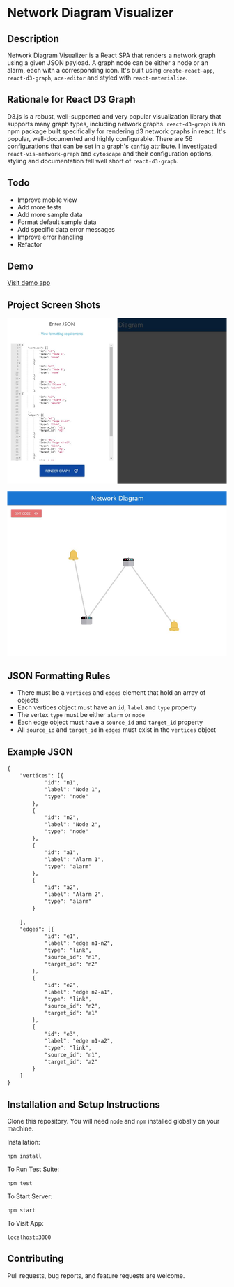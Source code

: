 # Network Diagram Visualizer

## Description

Network Diagram Visualizer is a React SPA that renders a network graph using a given JSON payload. A graph node can be either a node or an alarm, each with a corresponding icon. It's built using `create-react-app`, `react-d3-graph`, `ace-editor` and styled with `react-materialize`.

## Rationale for React D3 Graph

D3.js is a robust, well-supported and very popular visualization library that supports many graph types, including network graphs. `react-d3-graph` is an npm package built specifically for rendering d3 network graphs in react. It's popular, well-documented and highly configurable. There are 56 configurations that can be set in a graph's `config` attribute. I investigated `react-vis-network-graph` and `cytoscape` and their configuration options, styling and documentation fell well short of `react-d3-graph`.

## Todo

- Improve mobile view
- Add more tests
- Add more sample data
- Format default sample data
- Add specific data error messages
- Improve error handling
- Refactor 

## Demo

[Visit demo app](https://flamboyant-engelbart-4100eb.netlify.app/)

## Project Screen Shots

![JSON Editor](src/images/json_editor.JPG?raw=true "JSON Editor")

![Network Graph](src/images/network_graph.JPG?raw=true "Rendered Network Graph")

## JSON Formatting Rules

- There must be a `vertices` and `edges` element that hold an array of objects
- Each vertices object must have an `id`, `label` and `type` property
- The vertex `type` must be either `alarm` or `node` 
- Each edge object must have a `source_id` and `target_id` property
- All `source_id` and `target_id` in `edges` must exist in the `vertices` object 

## Example JSON
```
{
	"vertices": [{
			"id": "n1",
			"label": "Node 1",
			"type": "node"
		},
		{
			"id": "n2",
			"label": "Node 2",
			"type": "node"
		},
		{
			"id": "a1",
			"label": "Alarm 1",
			"type": "alarm"
		},
		{
			"id": "a2",
			"label": "Alarm 2",
			"type": "alarm"
		}

	],
	"edges": [{
			"id": "e1",
			"label": "edge n1-n2",
			"type": "link",
			"source_id": "n1",
			"target_id": "n2"
		},
		{
			"id": "e2",
			"label": "edge n2-a1",
			"type": "link",
			"source_id": "n2",
			"target_id": "a1"
		},
		{
			"id": "e3",
			"label": "edge n1-a2",
			"type": "link",
			"source_id": "n1",
			"target_id": "a2"
		}
	]
}
```

## Installation and Setup Instructions

Clone this repository. You will need `node` and `npm` installed globally on your machine.  

Installation:

`npm install`  

To Run Test Suite:  

`npm test`  

To Start Server:

`npm start`  

To Visit App:

`localhost:3000`  

## Contributing

Pull requests, bug reports, and feature requests are welcome.
